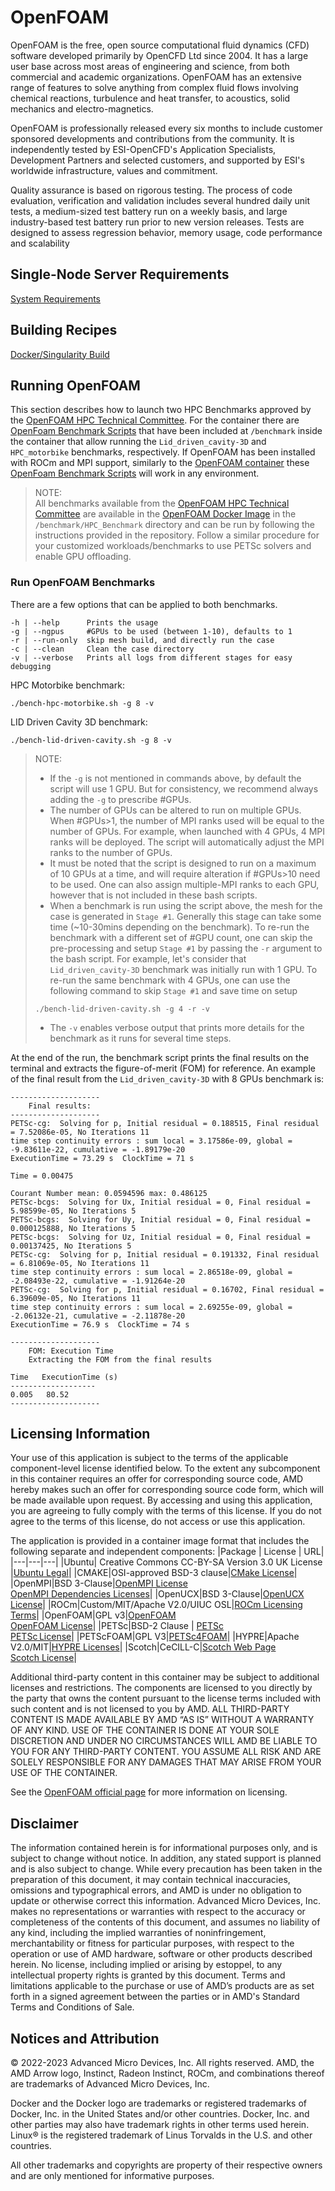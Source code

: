 # OpenFOAM

OpenFOAM is the free, open source computational fluid dynamics (CFD) software developed primarily by OpenCFD Ltd since 2004. It has a large user base across most areas of engineering and science, from both commercial and academic organizations. OpenFOAM has an extensive range of features to solve anything from complex fluid flows involving chemical reactions, turbulence and heat transfer, to acoustics, solid mechanics and electro-magnetics.

OpenFOAM is professionally released every six months to include customer sponsored developments and contributions from the community. It is independently tested by ESI-OpenCFD's Application Specialists, Development Partners and selected customers, and supported by ESI's worldwide infrastructure, values and commitment.

Quality assurance is based on rigorous testing. The process of code evaluation, verification and validation includes several hundred daily unit tests, a medium-sized test battery run on a weekly basis, and large industry-based test battery run prior to new version releases. Tests are designed to assess regression behavior, memory usage, code performance and scalability

## Single-Node Server Requirements
[System Requirements](/README.md#single-node-server-requirements) 

## Building Recipes
[Docker/Singularity Build](/openfoam/docker/)

## Running OpenFOAM
This section describes how to launch two HPC Benchmarks approved by the [OpenFOAM HPC Technical Committee](https://wiki.openfoam.com/High_Performance_Computing\_(HPC)\_Technical\_Committee). For the container there are [OpenFoam Benchmark Scripts](/openfoam/docker/scripts/) that have been included at `/benchmark` inside the container that allow running the `Lid_driven_cavity-3D` and `HPC_motorbike` benchmarks, respectively. If OpenFOAM has been installed with ROCm and MPI support, similarly to the [OpenFOAM container](/openfoam/docker/Dockerfile) these [OpenFoam Benchmark Scripts](/openfoam/docker/scripts/) will work in any environment. 
> NOTE:  
> All benchmarks available from the [OpenFOAM HPC Technical Committee](https://develop.openfoam.com/committees/hpc) are available in the [OpenFOAM Docker Image](/openfoam/docker/Dockerfile) in the `/benchmark/HPC_Benchmark` directory and can be run by following the instructions provided in the repository. Follow a similar procedure for your customized workloads/benchmarks to use PETSc solvers and enable GPU offloading.


### Run OpenFOAM Benchmarks
There are a few options that can be applied to both benchmarks. 

```
-h | --help      Prints the usage
-g | --ngpus     #GPUs to be used (between 1-10), defaults to 1
-r | --run-only  skip mesh build, and directly run the case
-c | --clean     Clean the case directory
-v | --verbose   Prints all logs from different stages for easy debugging
```

HPC Motorbike benchmark:
```
./bench-hpc-motorbike.sh -g 8 -v
```
LID Driven Cavity 3D benchmark:
```
./bench-lid-driven-cavity.sh -g 8 -v
```


> NOTE:
> * If the `-g` is not mentioned in commands above, by default the script will use 1 GPU. But for consistency, we recommend always adding the `-g` to prescribe #GPUs.
> * The number of GPUs can be altered to run on multiple GPUs. When #GPUs>1, the number of MPI ranks used will be equal to the number of GPUs. For example, when launched with 4 GPUs, 4 MPI ranks will be deployed. The script will automatically  adjust the MPI ranks to the number of GPUs.
> * It must be noted that the script is designed to run on a maximum of 10 GPUs at a time, and will require alteration if #GPUs>10 need to be used. One can also assign multiple-MPI ranks to each GPU, however that is not included in these bash scripts.
> * When a benchmark is run using the script above, the mesh for the case is generated in `Stage #1`. Generally this stage can take some time (~10-30mins depending on the benchmark). To re-run the benchmark with a different set of #GPU count, one can skip the pre-processing and setup `Stage #1` by passing the `-r` argument to the bash script. For example, let's consider that `Lid_driven_cavity-3D` benchmark was initially run with 1 GPU. To re-run the same benchmark with 4 GPUs, one can use the following command to skip `Stage #1` and save time on setup  
>``` 
> ./bench-lid-driven-cavity.sh -g 4 -r -v
>```
> * The `-v` enables verbose output that prints more details for the benchmark as it runs for several time steps. 

At the end of the run, the benchmark script prints the final results on the terminal and extracts the figure-of-merit (FOM) for reference. An example of the final result from the `Lid_driven_cavity-3D` with 8 GPUs benchmark is:
```
--------------------
    Final results:
--------------------
PETSc-cg:  Solving for p, Initial residual = 0.188515, Final residual = 7.52086e-05, No Iterations 11
time step continuity errors : sum local = 3.17586e-09, global = -9.83611e-22, cumulative = -1.89179e-20
ExecutionTime = 73.29 s  ClockTime = 71 s

Time = 0.00475

Courant Number mean: 0.0594596 max: 0.486125
PETSc-bcgs:  Solving for Ux, Initial residual = 0, Final residual = 5.98599e-05, No Iterations 5
PETSc-bcgs:  Solving for Uy, Initial residual = 0, Final residual = 0.000125888, No Iterations 5
PETSc-bcgs:  Solving for Uz, Initial residual = 0, Final residual = 0.00137425, No Iterations 5
PETSc-cg:  Solving for p, Initial residual = 0.191332, Final residual = 6.81069e-05, No Iterations 11
time step continuity errors : sum local = 2.86518e-09, global = -2.08493e-22, cumulative = -1.91264e-20
PETSc-cg:  Solving for p, Initial residual = 0.16702, Final residual = 6.39609e-05, No Iterations 11
time step continuity errors : sum local = 2.69255e-09, global = -2.06132e-21, cumulative = -2.11878e-20
ExecutionTime = 76.9 s  ClockTime = 74 s

--------------------
    FOM: Execution Time
    Extracting the FOM from the final results

Time   ExecutionTime (s)
-------------------
0.005   80.52
--------------------
```

## Licensing Information

Your use of this application is subject to the terms of the applicable component-level license identified below. To the extent any subcomponent in this container requires an offer for corresponding source code, AMD hereby makes such an offer for corresponding source code form, which will be made available upon request. By accessing and using this application, you are agreeing to fully comply with the terms of this license. If you do not agree to the terms of this license, do not access or use this application.

The application is provided in a container image format that includes the following separate and independent components:
|Package | License | URL|
|---|---|---|
|Ubuntu| Creative Commons CC-BY-SA Version 3.0 UK License |[Ubuntu Legal](https://ubuntu.com/legal)|
|CMAKE|OSI-approved BSD-3 clause|[CMake License](https://cmake.org/licensing/)|
|OpenMPI|BSD 3-Clause|[OpenMPI License](https://www-lb.open-mpi.org/community/license.php)<br /> [OpenMPI Dependencies Licenses](https://docs.open-mpi.org/en/v5.0.x/license/index.html)|
|OpenUCX|BSD 3-Clause|[OpenUCX License](https://openucx.org/license/)|
|ROCm|Custom/MIT/Apache V2.0/UIUC OSL|[ROCm Licensing Terms](https://rocm.docs.amd.com/en/latest/release/licensing.html)|
|OpenFOAM|GPL v3|[OpenFOAM](https://www.openfoam.com)<br />[OpenFOAM License](https://www.openfoam.com/documentation/licencing)|
|PETSc|BSD-2 Clause | [PETSc](https://petsc.org/)<br />[PETSc License](https://petsc.org/release/install/license/)|
|PETScFOAM|GPL V3|[PETSc4FOAM](https://develop.openfoam.com/modules/external-solver)|
|HYPRE|Apache V2.0/MIT|[HYPRE Licenses](https://github.com/hypre-space/hypre#license)|
|Scotch|CeCILL-C|[Scotch Web Page](https://www.labri.fr/perso/pelegrin/scotch/)<br /> [Scotch License](https://gitlab.inria.fr/scotch/scotch/-/blob/master/LICENSE_en.txt)|

Additional third-party content in this container may be subject to additional licenses and restrictions. The components are licensed to you directly by the party that owns the content pursuant to the license terms included with such content and is not licensed to you by AMD. ALL THIRD-PARTY CONTENT IS MADE AVAILABLE BY AMD “AS IS” WITHOUT A WARRANTY OF ANY KIND. USE OF THE CONTAINER IS DONE AT YOUR SOLE DISCRETION AND UNDER NO CIRCUMSTANCES WILL AMD BE LIABLE TO YOU FOR ANY THIRD-PARTY CONTENT. YOU ASSUME ALL RISK AND ARE SOLELY RESPONSIBLE FOR ANY DAMAGES THAT MAY ARISE FROM YOUR USE OF THE CONTAINER.

See the [OpenFOAM official page](https://www.openfoam.com/documentation/licencing) for more information on licensing.

## Disclaimer
The information contained herein is for informational purposes only, and is subject to change without notice. In addition, any stated support is planned and is also subject to change. While every precaution has been taken in the preparation of this document, it may contain technical inaccuracies, omissions and typographical errors, and AMD is under no obligation to update or otherwise correct this information. Advanced Micro Devices, Inc. makes no representations or warranties with respect to the accuracy or completeness of the contents of this document, and assumes no liability of any kind, including the implied warranties of noninfringement, merchantability or fitness for particular purposes, with respect to the operation or use of AMD hardware, software or other products described herein. No license, including implied or arising by estoppel, to any intellectual property rights is granted by this document. Terms and limitations applicable to the purchase or use of AMD’s products are as set forth in a signed agreement between the parties or in AMD's Standard Terms and Conditions of Sale.

## Notices and Attribution
© 2022-2023 Advanced Micro Devices, Inc. All rights reserved. AMD, the AMD Arrow logo, Instinct, Radeon Instinct, ROCm, and combinations thereof are trademarks of Advanced Micro Devices, Inc.

Docker and the Docker logo are trademarks or registered trademarks of Docker, Inc. in the United States and/or other countries. Docker, Inc. and other parties may also have trademark rights in other terms used herein. Linux® is the registered trademark of Linus Torvalds in the U.S. and other countries.

All other trademarks and copyrights are property of their respective owners and are only mentioned for informative purposes.

